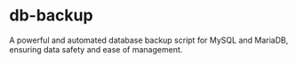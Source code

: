 # db-backup
A powerful and automated database backup script for MySQL and MariaDB, ensuring data safety and ease of management.

